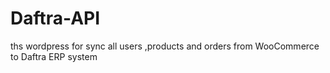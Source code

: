 # Daftra-API
ths wordpress for sync all users ,products and orders from WooCommerce to Daftra ERP system 
